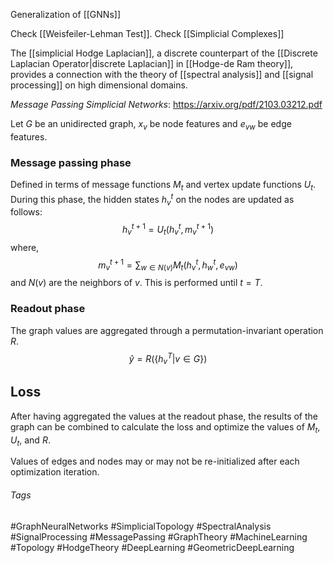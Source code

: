 Generalization of [[GNNs]]

Check [[Weisfeiler-Lehman Test]].
Check [[Simplicial Complexes]]

The [[simplicial Hodge Laplacian]], a discrete counterpart of the [[Discrete Laplacian Operator|discrete Laplacian]] in [[Hodge-de Ram theory]], provides a connection with the theory of [[spectral analysis]] and [[signal processing]] on high dimensional domains.

_Message Passing Simplicial Networks_: https://arxiv.org/pdf/2103.03212.pdf

Let $G$ be an unidirected graph, $x_v$ be node features and $e_{vw}$ be edge features.

### Message passing phase
Defined in terms of message functions $M_t$ and vertex update functions $U_t$.
During this phase, the hidden states $h_v^t$ on the nodes are updated as follows:
$$
h^{t+1}_v = U_t(h_v^t, m_v^{t+1})
$$
where,
$$
m_v^{t+1} = \sum _{w \in N(v)}M_t(h_v^t,h_w^t,e_{vw})
$$
and $N(v)$ are the neighbors of $v$. This is performed until $t = T$.
### Readout phase
The graph values are aggregated through a permutation-invariant operation $R$.
$$
\hat{y} = R\left (\left \{h_v^T|v\in G\right \}\right )
$$
## Loss
After having aggregated the values at the readout phase, the results of the graph can be combined to calculate the loss and optimize the values of $M_t$, $U_t$, and $R$.

Values of edges and nodes may or may not be re-initialized after each optimization iteration.

###### Tags
#GraphNeuralNetworks #SimplicialTopology  #SpectralAnalysis #SignalProcessing #MessagePassing #GraphTheory #MachineLearning #Topology #HodgeTheory #DeepLearning #GeometricDeepLearning 